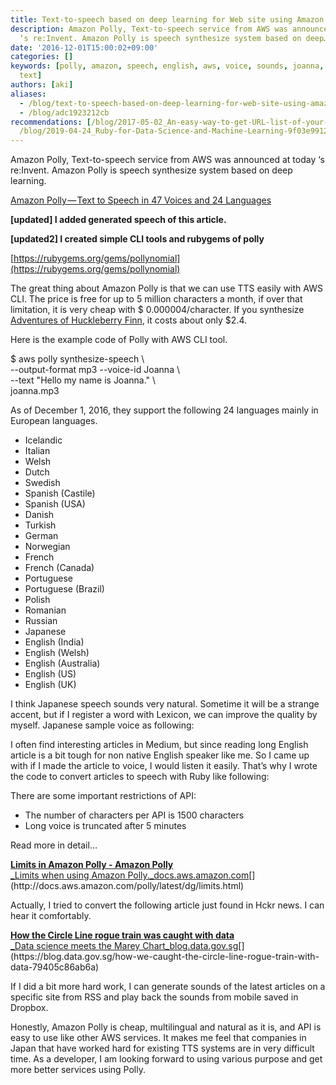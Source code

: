 ```yaml
---
title: Text-to-speech based on deep learning for Web site using Amazon Polly and Ruby
description: Amazon Polly, Text-to-speech service from AWS was announced at today
  ‘s re:Invent. Amazon Polly is speech synthesize system based on deep…
date: '2016-12-01T15:00:02+09:00'
categories: []
keywords: [polly, amazon, speech, english, aws, voice, sounds, joanna, characters,
  text]
authors: [aki]
aliases:
  - /blog/text-to-speech-based-on-deep-learning-for-web-site-using-amazon-polly-and-ruby-adc1923212cb
  - /blog/adc1923212cb
recommendations: [/blog/2017-05-02_An-easy-way-to-get-URL-list-of-your-Medium-publication-c60c61244101/,
  /blog/2019-04-24_Ruby-for-Data-Science-and-Machine-Learning-9f03e99125e0/, /blog/2017-08-03_Why-OSS-based-machine-learning-is-good--3ab45a1a5e52/]
---
```


Amazon Polly, Text-to-speech service from AWS was announced at today ‘s re:Invent. Amazon Polly is speech synthesize system based on deep learning.

[Amazon Polly — Text to Speech in 47 Voices and 24 Languages](https://aws.amazon.com/blogs/aws/polly-text-to-speech-in-47-voices-and-24-languages/)

**\[updated\] I added generated speech of this article.**

**\[updated2\] I created simple CLI tools and rubygems of polly**

[https://rubygems.org/gems/pollynomial](https://rubygems.org/gems/pollynomial)

The great thing about Amazon Polly is that we can use TTS easily with AWS CLI. The price is free for up to 5 million characters a month, if over that limitation, it is very cheap with $ 0.000004/character. If you synthesize [Adventures of Huckleberry Finn](https://en.wikipedia.org/wiki/Adventures_of_Huckleberry_Finn), it costs about only $2.4.

Here is the example code of Polly with AWS CLI tool.

$ aws polly synthesize-speech \\  
  --output-format mp3 --voice-id Joanna \\  
  --text "Hello my name is Joanna." \\  
  joanna.mp3

As of December 1, 2016, they support the following 24 languages mainly in European languages.

*   Icelandic
*   Italian
*   Welsh
*   Dutch
*   Swedish
*   Spanish (Castile)
*   Spanish (USA)
*   Danish
*   Turkish
*   German
*   Norwegian
*   French
*   French (Canada)
*   Portuguese
*   Portuguese (Brazil)
*   Polish
*   Romanian
*   Russian
*   Japanese
*   English (India)
*   English (Welsh)
*   English (Australia)
*   English (US)
*   English (UK)

I think Japanese speech sounds very natural. Sometime it will be a strange accent, but if I register a word with Lexicon, we can improve the quality by myself. Japanese sample voice as following:

I often find interesting articles in Medium, but since reading long English article is a bit tough for non native English speaker like me. So I came up with if I made the article to voice, I would listen it easily. That’s why I wrote the code to convert articles to speech with Ruby like following:

There are some important restrictions of API:

*   The number of characters per API is 1500 characters
*   Long voice is truncated after 5 minutes

Read more in detail…

[**Limits in Amazon Polly - Amazon Polly**  
_Limits when using Amazon Polly._docs.aws.amazon.com](http://docs.aws.amazon.com/polly/latest/dg/limits.html "http://docs.aws.amazon.com/polly/latest/dg/limits.html")[](http://docs.aws.amazon.com/polly/latest/dg/limits.html)

Actually, I tried to convert the following article just found in Hckr news. I can hear it comfortably.

[**How the Circle Line rogue train was caught with data**  
_Data science meets the Marey Chart_blog.data.gov.sg](https://blog.data.gov.sg/how-we-caught-the-circle-line-rogue-train-with-data-79405c86ab6a "https://blog.data.gov.sg/how-we-caught-the-circle-line-rogue-train-with-data-79405c86ab6a")[](https://blog.data.gov.sg/how-we-caught-the-circle-line-rogue-train-with-data-79405c86ab6a)

If I did a bit more hard work, I can generate sounds of the latest articles on a specific site from RSS and play back the sounds from mobile saved in Dropbox.

Honestly, Amazon Polly is cheap, multilingual and natural as it is, and API is easy to use like other AWS services. It makes me feel that companies in Japan that have worked hard for existing TTS systems are in very difficult time. As a developer, I am looking forward to using various purpose and get more better services using Polly.

